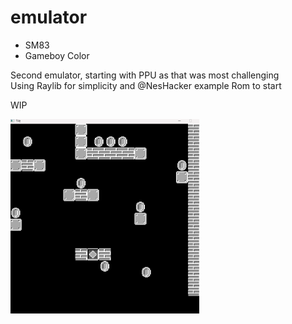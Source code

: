 # emulator
- SM83
- Gameboy Color  

Second emulator, starting with PPU as that was most challenging  
Using Raylib for simplicity and @NesHacker example Rom to start   

WIP 
  
<img src="./.img/scrn.png" alt="Tile Test" style="width: 60%; height: 55%;"> 

